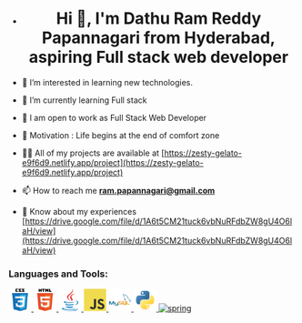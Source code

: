 - <h1 align="center">Hi 👋, I'm Dathu Ram Reddy Papannagari from Hyderabad, aspiring Full stack web developer </h1>
- 👀 I’m interested in learning new technologies.
- 🌱 I’m currently learning Full stack
- 👯 I am open to work as Full Stack Web Developer
- 💭 Motivation : Life begins at the end of comfort zone

- 👨‍💻 All of my projects are available at [https://zesty-gelato-e9f6d9.netlify.app/project](https://zesty-gelato-e9f6d9.netlify.app/project)

- 📫 How to reach me **ram.papannagari@gmail.com**

- 📄 Know about my experiences [https://drive.google.com/file/d/1A6t5CM21tuck6vbNuRFdbZW8gU4O6laH/view](https://drive.google.com/file/d/1A6t5CM21tuck6vbNuRFdbZW8gU4O6laH/view)
<p align="left">
</p>

<h3 align="left">Languages and Tools:</h3>
<p align="left"> <a href="https://www.w3schools.com/css/" target="_blank" rel="noreferrer"> <img src="https://raw.githubusercontent.com/devicons/devicon/master/icons/css3/css3-original-wordmark.svg" alt="css3" width="40" height="40"/> </a> <a href="https://www.w3.org/html/" target="_blank" rel="noreferrer"> <img src="https://raw.githubusercontent.com/devicons/devicon/master/icons/html5/html5-original-wordmark.svg" alt="html5" width="40" height="40"/> </a> <a href="https://www.java.com" target="_blank" rel="noreferrer"> <img src="https://raw.githubusercontent.com/devicons/devicon/master/icons/java/java-original.svg" alt="java" width="40" height="40"/> </a> <a href="https://developer.mozilla.org/en-US/docs/Web/JavaScript" target="_blank" rel="noreferrer"> <img src="https://raw.githubusercontent.com/devicons/devicon/master/icons/javascript/javascript-original.svg" alt="javascript" width="40" height="40"/> </a> <a href="https://www.mysql.com/" target="_blank" rel="noreferrer"> <img src="https://raw.githubusercontent.com/devicons/devicon/master/icons/mysql/mysql-original-wordmark.svg" alt="mysql" width="40" height="40"/> </a> <a href="https://www.python.org" target="_blank" rel="noreferrer"> <img src="https://raw.githubusercontent.com/devicons/devicon/master/icons/python/python-original.svg" alt="python" width="40" height="40"/> </a> <a href="https://spring.io/" target="_blank" rel="noreferrer"> <img src="https://www.vectorlogo.zone/logos/springio/springio-icon.svg" alt="spring" width="40" height="40"/> </a> </p>


<!---
Dathuram16/Dathuram16 is a ✨ special ✨ repository because its `README.md` (this file) appears on your GitHub profile.
You can click the Preview link to take a look at your changes.
--->
